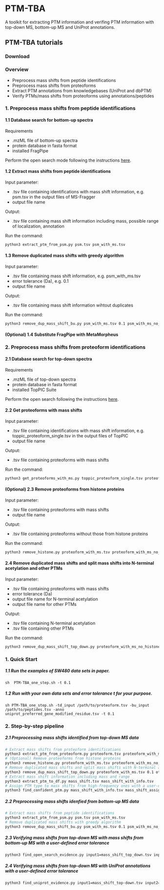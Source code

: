 # PTM-TBA

A toolkit for extracting PTM information and verifing PTM information with top-down MS, bottom-up MS and UniProt annotations.

## PTM-TBA tutorials
### Download

### Overview
* Preprocess mass shifts from peptide identifications
* Preprocess mass shifts from proteoforms
* Extract PTM annotations from knowledgebases (UniProt and dbPTM)
* Verify PTMs/mass shifts from proteoforms using annotations/peptides

### 1. Preprocess mass shifts from peptide identifications
#### 1.1 Database search for bottom-up spectra
Requirements
* .mzML file of bottom-up spectra
* protein database in fasta format
* installed FragPipe

Perform the open search mode following the instructions [here](https://fragpipe.nesvilab.org/docs/tutorial_open.html).
#### 1.2 Extract mass shifts from peptide identifications
Input parameter:
* .tsv file containing identifications with mass shift information, e.g. psm.tsv in the output files of MS-Fragger
* output file name

Output:
* .tsv file containing mass shift information including mass, possible range of localization, annotation

Run the command:
```sh
python3 extract_ptm_from_psm.py psm.tsv psm_with_ms.tsv
```
#### 1.3 Remove duplicated mass shifts with greedy algorithm
Input parameter:
* .tsv file containing mass shift information, e.g. psm_with_ms.tsv
* error tolerance (Da), e.g. 0.1
* output file name

Output:
* .tsv file containing mass shift information wihtout duplicates

Run the command:
```sh
python3 remove_dup_mass_shift_bu.py psm_with_ms.tsv 0.1 psm_with_ms_no_dup.tsv
```
#### (Optional) 1.4 Substitute FragPipe with MetaMorpheus 

### 2. Preprocess mass shifts from proteoform identifications
#### 2.1 Database search for top-down spectra
Requirements
* .mzML file of top-down spectra
* protein database in fasta format
* installed TopPIC Suite

Perform the open search following the instructions [here](https://www.toppic.org/software/toppic/tutorial.html).
#### 2.2 Get proteoforms with mass shifts
Input parameter:
* .tsv file containing identifications with mass shift information, e.g. toppic_proteoform_single.tsv in the output files of TopPIC
* output file name

Output:
* .tsv file containing proteoforms with mass shifts

Run the command:
```sh
python3 get_proteoforms_with_ms.py toppic_proteoform_single.tsv proteoform_with_ms.tsv
```
#### (Optional) 2.3 Remove proteoforms from histone proteins
Input parameter:
* .tsv file containing proteoforms with mass shifts
* output file name

Output:
* .tsv file containing proteoforms without those from histone proteins

Run the command:
```sh
python3 remove_histone.py proteoform_with_ms.tsv proteoform_with_ms_no_histone.tsv
```
#### 2.4 Remove duplicated mass shifts and split mass shifts into N-terminal acetylation and other PTMs
Input parameter:
* .tsv file containing proteoforms with mass shifts
* error tolerance (Da)
* output file name for N-terminal acetylation
* output file name for other PTMs

Output:
* .tsv file containing N-terminal acetylation
* .tsv file containing other PTMs

Run the command:
```sh
python3 remove_dup_mass_shift_top_down.py proteoform_with_ms_no_histone.tsv 0.1 mass_shift_n_term.tsv other_mass_shift.tsv 
```


### 1. Quick Start
##### 1.1  Run the examples of SW480 data sets in paper. 

    sh  PTM-TBA_one_step.sh -t 0.1
    
##### 1.2  Run with your own data sets and error tolerance t for your purpose.

    sh PTM-TBA_one_step.sh -td_input /path/to/proteoform.tsv -bu_input /path/to/peptides.tsv -anno uniprot_preferred_gene_modified_residue.tsv -t 0.1
    
### 2. Step-by-step pipeline
##### 2.1 Preprocessing mass shifts identified from top-down MS data
```sh
# Extract mass shifts from proteoform identifications
python3 extract_ptm_from_proteoform.py proteoform.tsv proteoform_with_ms.tsv
# (Optional) Remove proteoforms from histone proteins
python3 remove_histone.py proteoform_with_ms.tsv proteoform_with_ms_no_histone.tsv
# Remove duplicated mass shifts and split mass shifts with N-terminal acetylation and other PTMs, input with error tolerance 0.1 Da
python3 remove_dup_mass_shift_top_down.py proteoform_with_ms.tsv 0.1 other_mass_shift.tsv mass_shift_n_term.tsv
# Extract mass shift information including mass and range 
python3 extract_ptm_to_df.py mass_shift.tsv mass_shift_with_info.tsv
# Assign PTM type to mass shifts from high-frequency ones with a user-defined error tolerance (0.1 Da)
python3 find_confident_ptm.py mass_shift_with_info.tsv mass_shift_assigned_with_high_frequency.tsv mass_shift_not_identified.tsv 0.1

```
##### 2.2 Preprocessing mass shifts idenfied from bottom-up MS data
```sh
# Extract mass shifts from peptide identifications
python3 extract_ptm_from_psm.py psm.tsv psm_with_ms.tsv
# Remove duplicated mass shifts with greedy algorithm
python3 remove_dup_mass_shift_bu.py psm_with_ms.tsv 0.1 psm_with_ms_no_dup.tsv

```
##### 2.3  Verifying mass shifts from top-down MS with mass shifts from bottom-up MS with a user-defined error tolerance
```sh
python3 find_open_search_evidence.py input1=mass_shift_top_down.tsv input2=mass_shift_bottom_up.tsv t=0.1 output=mass_shift_td_matched_with_bu.tsv n-term-mode=0

```
##### 2.4 Verifying mass shifts from top-down MS with UniProt annotations with a user-defined error tolerance
```sh
python3 find_uniprot_evidence.py input1=mass_shift_top-down.tsv input2=uniprot_preferred_gene_modified_residue.tsv t=0.1 output=mass_shift_td_matched_with_anno.tsv
```



